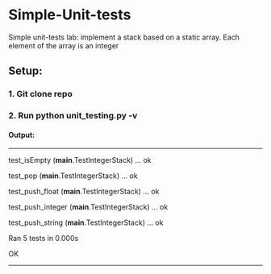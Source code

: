 # Simple-Unit-tests
Simple unit-tests lab:  implement a stack based on a static array. Each element of the array is an integer

## Setup:

### 1. Git clone repo 

### 2. Run python unit_testing.py -v
#### Output:

----------------------------------------------------------------------

test_isEmpty (__main__.TestIntegerStack) ... ok

test_pop (__main__.TestIntegerStack) ... ok

test_push_float (__main__.TestIntegerStack) ... ok

test_push_integer (__main__.TestIntegerStack) ... ok

test_push_string (__main__.TestIntegerStack) ... ok


Ran 5 tests in 0.000s

OK


----------------------------------------------------------------------

